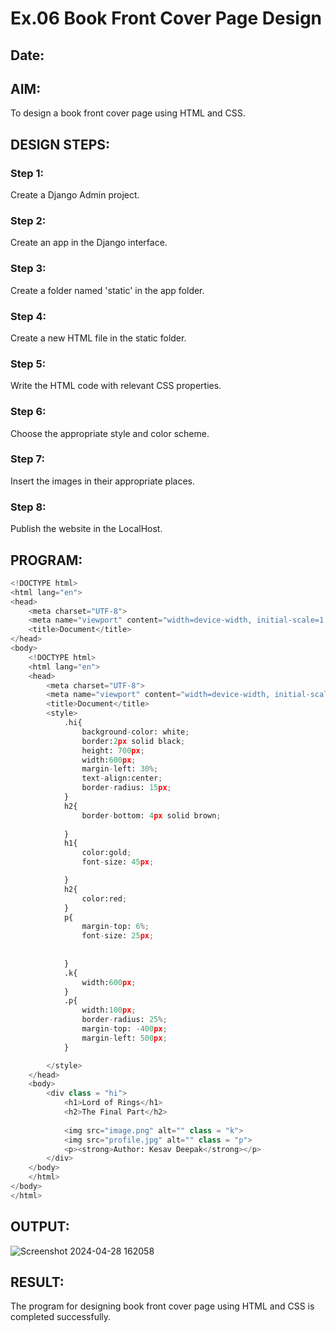 # Ex.06 Book Front Cover Page Design
## Date:

## AIM:
To design a book front cover page using HTML and CSS.

## DESIGN STEPS:

### Step 1:
Create a Django Admin project. 

### Step 2:
Create an app in the Django interface.

### Step 3:
Create a folder named 'static' in the app folder.

### Step 4:
Create a new HTML file in the static folder.

### Step 5:
Write the HTML code with relevant CSS properties.

### Step 6:
Choose the appropriate style and color scheme.

### Step 7:
Insert the images in their appropriate places.

### Step 8:
Publish the website in the LocalHost.

## PROGRAM:
```python
<!DOCTYPE html>
<html lang="en">
<head>
    <meta charset="UTF-8">
    <meta name="viewport" content="width=device-width, initial-scale=1.0">
    <title>Document</title>
</head>
<body>
    <!DOCTYPE html>
    <html lang="en">
    <head>
        <meta charset="UTF-8">
        <meta name="viewport" content="width=device-width, initial-scale=1.0">
        <title>Document</title>
        <style>
            .hi{
                background-color: white;
                border:2px solid black; 
                height: 700px;
                width:600px;
                margin-left: 30%;
                text-align:center;
                border-radius: 15px;
            }
            h2{
                border-bottom: 4px solid brown;
                
            }
            h1{
                color:gold;
                font-size: 45px;

            }
            h2{
                color:red;      
            }
            p{
                margin-top: 6%;
                font-size: 25px;
                
                
            }
            .k{
                width:600px;
            }
            .p{
                width:100px;
                border-radius: 25%;
                margin-top: -400px;
                margin-left: 500px;
            }

        </style>
    </head>
    <body>
        <div class = "hi">
            <h1>Lord of Rings</h1>
            <h2>The Final Part</h2>
            
            <img src="image.png" alt="" class = "k">
            <img src="profile.jpg" alt="" class = "p">
            <p><strong>Author: Kesav Deepak</strong></p>
        </div>
    </body>
    </html>
</body>
</html>
```

## OUTPUT:
![Screenshot 2024-04-28 162058](https://github.com/KesavDeepak/cover/assets/139336019/cc4aed4b-345d-4bf7-a859-62be19531870)


## RESULT:
The program for designing book front cover page using HTML and CSS is completed successfully.

